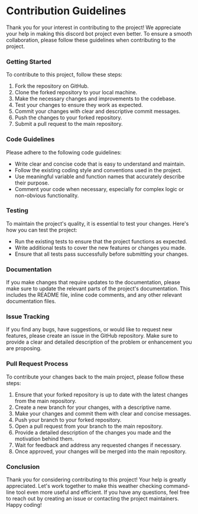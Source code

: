 ﻿# Contribution Guidelines
Thank you for your interest in contributing to the project! We appreciate your help in making this discord bot project even better. To ensure a smooth collaboration, please follow these guidelines when contributing to the project.

### Getting Started
To contribute to this project, follow these steps:

1. Fork the repository on GitHub.
2. Clone the forked repository to your local machine.
3. Make the necessary changes and improvements to the codebase.
4. Test your changes to ensure they work as expected.
5. Commit your changes with clear and descriptive commit messages.
6. Push the changes to your forked repository.
7. Submit a pull request to the main repository.

### Code Guidelines
Please adhere to the following code guidelines:

- Write clear and concise code that is easy to understand and maintain.
- Follow the existing coding style and conventions used in the project.
- Use meaningful variable and function names that accurately describe their purpose.
- Comment your code when necessary, especially for complex logic or non-obvious functionality.

### Testing
To maintain the project's quality, it is essential to test your changes. Here's how you can test the project:

- Run the existing tests to ensure that the project functions as expected.
- Write additional tests to cover the new features or changes you made.
- Ensure that all tests pass successfully before submitting your changes.

### Documentation
If you make changes that require updates to the documentation, please make sure to update the relevant parts of the project's documentation. This includes the README file, inline code comments, and any other relevant documentation files.

### Issue Tracking
If you find any bugs, have suggestions, or would like to request new features, please create an issue in the GitHub repository. Make sure to provide a clear and detailed description of the problem or enhancement you are proposing.

### Pull Request Process
To contribute your changes back to the main project, please follow these steps:

1. Ensure that your forked repository is up to date with the latest changes from the main repository.
2. Create a new branch for your changes, with a descriptive name.
3. Make your changes and commit them with clear and concise messages.
4. Push your branch to your forked repository.
5. Open a pull request from your branch to the main repository.
6. Provide a detailed description of the changes you made and the motivation behind them.
7. Wait for feedback and address any requested changes if necessary.
8. Once approved, your changes will be merged into the main repository.

### Conclusion
Thank you for considering contributing to this project! Your help is greatly appreciated. Let's work together to make this weather checking command-line tool even more useful and efficient. If you have any questions, feel free to reach out by creating an issue or contacting the project maintainers. Happy coding!